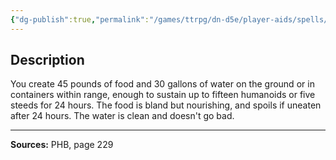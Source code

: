 ```yaml
---
{"dg-publish":true,"permalink":"/games/ttrpg/dn-d5e/player-aids/spells/level-3/create-food-and-water/","tags":["TTRPG/DND/5e","verbal","somatic","Spell"],"noteIcon":""}
---
```



## Description
You create 45 pounds of food and 30 gallons of water on the ground or in containers within range, enough to sustain up to fifteen humanoids or five steeds for 24 hours.
The food is bland but nourishing, and spoils if uneaten after 24 hours.
The water is clean and doesn't go bad.

---

**Sources:** PHB, page 229
